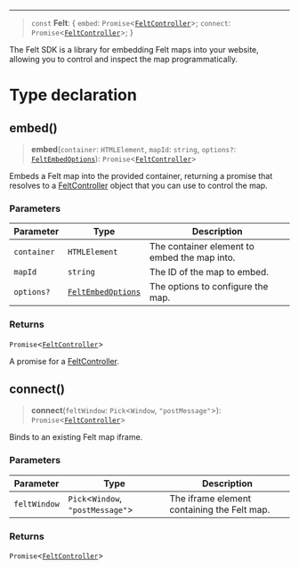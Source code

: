 ***

> `const` **Felt**: { `embed`: `Promise`<[`FeltController`](FeltController.md)>; `connect`: `Promise`<[`FeltController`](FeltController.md)>; }

The Felt SDK is a library for embedding Felt maps into your website,
allowing you to control and inspect the map programmatically.

# Type declaration

## embed()

> **embed**(`container`: `HTMLElement`, `mapId`: `string`, `options?`: [`FeltEmbedOptions`](FeltEmbedOptions.md)): `Promise`<[`FeltController`](FeltController.md)>

Embeds a Felt map into the provided container, returning a promise that resolves
to a [FeltController](FeltController.md) object that you can use to control the map.

### Parameters

| Parameter | Type | Description |
| ------ | ------ | ------ |
| `container` | `HTMLElement` | The container element to embed the map into. |
| `mapId` | `string` | The ID of the map to embed. |
| `options?` | [`FeltEmbedOptions`](FeltEmbedOptions.md) | The options to configure the map. |

### Returns

`Promise`<[`FeltController`](FeltController.md)>

A promise for a [FeltController](FeltController.md).

## connect()

> **connect**(`feltWindow`: `Pick`<`Window`, `"postMessage"`>): `Promise`<[`FeltController`](FeltController.md)>

Binds to an existing Felt map iframe.

### Parameters

| Parameter | Type | Description |
| ------ | ------ | ------ |
| `feltWindow` | `Pick`<`Window`, `"postMessage"`> | The iframe element containing the Felt map. |

### Returns

`Promise`<[`FeltController`](FeltController.md)>
